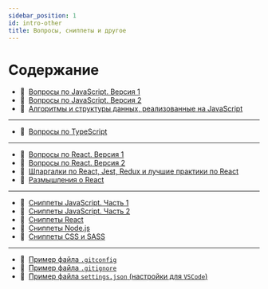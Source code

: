 ```yaml
---
sidebar_position: 1
id: intro-other
title: Вопросы, сниппеты и другое
---
```


# Содержание

- :memo:&nbsp;&nbsp;[Вопросы по JavaScript. Версия 1](./js-questions)
- :memo:&nbsp;&nbsp;[Вопросы по JavaScript. Версия 2](./js-questions2)
- :memo:&nbsp;&nbsp;[Алгоритмы и структуры данных, реализованные на JavaScript](./js-algorithms)

---

- :memo:&nbsp;&nbsp;[Вопросы по TypeScript](./ts-questions)

---

- :memo:&nbsp;&nbsp;[Вопросы по React. Версия 1](./react-questions)
- :memo:&nbsp;&nbsp;[Вопросы по React. Версия 2](./react-questions2)
- :memo:&nbsp;&nbsp;[Шпаргалки по React, Jest, Redux и лучшие практики по React](./best-practices)
- :page_facing_up:&nbsp;&nbsp;[Размышления о React](./react-philosophies)

---

- :bookmark:&nbsp;&nbsp;[Сниппеты JavaScript. Часть 1](./snippets-js)
- :bookmark:&nbsp;&nbsp;[Сниппеты JavaScript. Часть 2](./snippets-js2)
- :bookmark:&nbsp;&nbsp;[Сниппеты React](./snippets-react)
- :bookmark:&nbsp;&nbsp;[Сниппеты Node.js](./snippets-node)
- :bookmark:&nbsp;&nbsp;[Сниппеты CSS и SASS](./snippets-css)

---

- :floppy_disk:&nbsp;&nbsp;[Пример файла `.gitconfig`](./gitconfig)
- :floppy_disk:&nbsp;&nbsp;[Пример файла `.gitignore`](./gitignore)
- :floppy_disk:&nbsp;&nbsp;[Пример файла `settings.json` (настройки для `VSCode`)](./settings)
